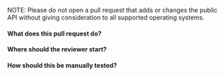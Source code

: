 NOTE: Please do not open a pull request that adds or changes the public API without giving consideration to all supported operating systems.

#### What does this pull request do?


#### Where should the reviewer start?


#### How should this be manually tested?

